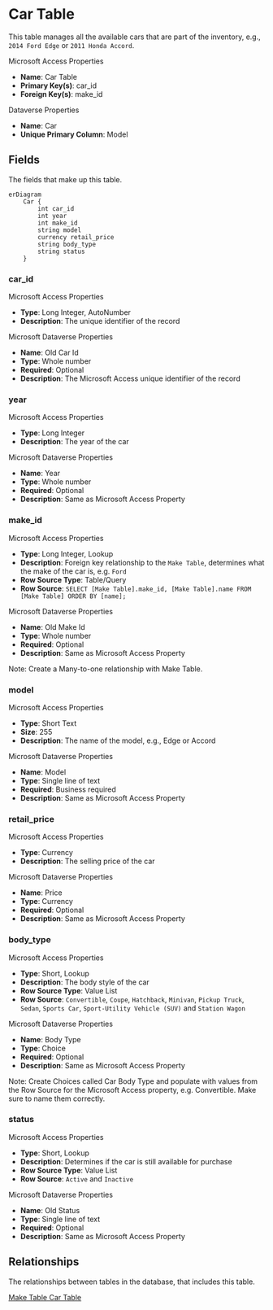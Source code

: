 # Car Table

This table manages all the available cars that are part of the inventory, e.g., `2014 Ford Edge` or `2011 Honda Accord`.

Microsoft Access Properties

* **Name**: Car Table
* **Primary Key(s)**: car_id
* **Foreign Key(s)**: make_id

Dataverse Properties

* **Name**: Car
* **Unique Primary Column**: Model

## Fields

The fields that make up this table.

```mermaid
erDiagram
    Car {
        int car_id
        int year
        int make_id
        string model
        currency retail_price
        string body_type
        string status
    }

```

### car_id

Microsoft Access Properties

* **Type**: Long Integer, AutoNumber
* **Description**: The unique identifier of the record

Microsoft Dataverse Properties

* **Name**: Old Car Id
* **Type**: Whole number
* **Required**: Optional
* **Description**: The Microsoft Access unique identifier of the record

### year

Microsoft Access Properties

* **Type**: Long Integer
* **Description**: The year of the car

Microsoft Dataverse Properties

* **Name**: Year
* **Type**: Whole number
* **Required**: Optional
* **Description**: Same as Microsoft Access Property

### make_id

Microsoft Access Properties

* **Type**: Long Integer, Lookup
* **Description**: Foreign key relationship to the `Make Table`, determines what the make of the car is, e.g. `Ford`
* **Row Source Type**: Table/Query
* **Row Source**: `SELECT [Make Table].make_id, [Make Table].name FROM [Make Table] ORDER BY [name];`

Microsoft Dataverse Properties

* **Name**: Old Make Id
* **Type**: Whole number
* **Required**: Optional
* **Description**: Same as Microsoft Access Property

Note: Create a Many-to-one relationship with Make Table.

### model

Microsoft Access Properties

* **Type**: Short Text
* **Size**: 255
* **Description**: The name of the model, e.g., Edge or Accord

Microsoft Dataverse Properties

* **Name**: Model
* **Type**: Single line of text
* **Required**: Business required
* **Description**: Same as Microsoft Access Property

### retail_price

Microsoft Access Properties

* **Type**: Currency
* **Description**: The selling price of the car

Microsoft Dataverse Properties

* **Name**: Price
* **Type**: Currency
* **Required**: Optional
* **Description**: Same as Microsoft Access Property

### body_type

Microsoft Access Properties

* **Type**: Short, Lookup
* **Description**: The body style of the car
* **Row Source Type**: Value List
* **Row Source**: `Convertible`, `Coupe`, `Hatchback`, `Minivan`, `Pickup Truck`, `Sedan`, `Sports Car`, `Sport-Utility Vehicle (SUV)` and `Station Wagon`

Microsoft Dataverse Properties

* **Name**: Body Type
* **Type**: Choice
* **Required**: Optional
* **Description**: Same as Microsoft Access Property

Note: Create Choices called Car Body Type and populate with values from the Row Source for the Microsoft Access property, e.g. Convertible. Make sure to name them correctly.

### status

Microsoft Access Properties

* **Type**: Short, Lookup
* **Description**: Determines if the car is still available for purchase
* **Row Source Type**: Value List
* **Row Source**: `Active` and `Inactive`

Microsoft Dataverse Properties

* **Name**: Old Status
* **Type**: Single line of text
* **Required**: Optional
* **Description**: Same as Microsoft Access Property

## Relationships

The relationships between tables in the database, that includes this table.

[Make Table Car Table](Database-Table-Relationships.md)
